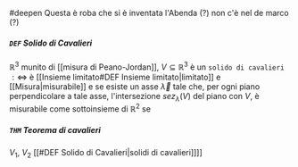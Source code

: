 #deepen
Questa è roba che si è inventata l'Abenda (?) non c'è nel de marco (?)

##### `DEF` Solido di Cavalieri
$\mathbb{R} ^3$ munito di [[misura di Peano-Jordan]], $V \subseteq \mathbb{R} ^3$ è un `solido di cavalieri` $:\Leftrightarrow$
è [[Insieme limitato#DEF Insieme limitato|limitato]] e [[Misura|misurabile]] e se esiste un asse $\vec{\lambda}$ tale che, per ogni piano perpendicolare a tale asse, l'intersezione $sez_\lambda(V)$ del piano con $V$, è misurabile come sottoinsieme di $\mathbb{R} ^2$
 se 
##### `THM` Teorema di cavalieri
$V_1$, $V_2$ [[#DEF Solido di Cavalieri|solidi di cavalieri]]]] 